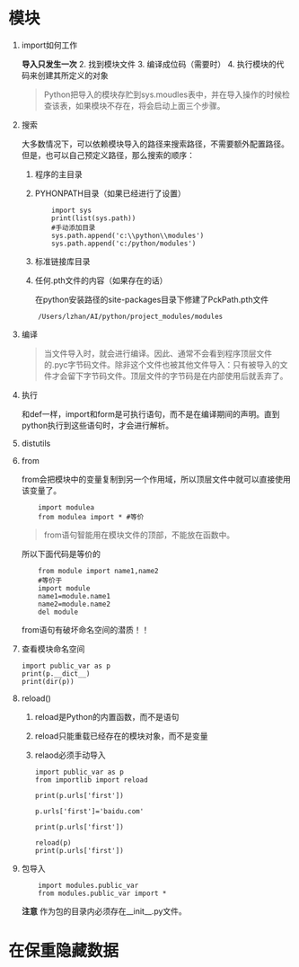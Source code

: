# 模块

1. import如何工作

    **导入只发生一次**
    2. 找到模块文件
    3. 编译成位码（需要时）
    4. 执行模块的代码来创建其所定义的对象

    >Python把导入的模块存贮到sys.moudles表中，并在导入操作的时候检查该表，如果模块不存在，将会启动上面三个步骤。
2. 搜索

    大多数情况下，可以依赖模块导入的路径来搜索路径，不需要额外配置路径。但是，也可以自己预定义路径，那么搜索的顺序：
    1. 程序的主目录
    2. PYHONPATH目录（如果已经进行了设置）

        ```
            import sys
            print(list(sys.path))
            #手动添加目录
            sys.path.append('c:\\python\\modules')
            sys.path.append('c:/python/modules')

        ```
    3. 标准链接库目录

    4. 任何.pth文件的内容（如果存在的话）
    
        在python安装路径的site-packages目录下修建了PckPath.pth文件

    ```
        /Users/lzhan/AI/python/project_modules/modules
    ```
3. 编译

    >当文件导入时，就会进行编译。因此、通常不会看到程序顶层文件的.pyc字节码文件。除非这个文件也被其他文件导入：只有被导入的文件才会留下字节码文件。顶层文件的字节码是在内部使用后就丢弃了。
4. 执行

    和def一样，import和form是可执行语句，而不是在编译期间的声明。直到python执行到这些语句时，才会进行解析。
4. distutils
5. from

    from会把模块中的变量复制到另一个作用域，所以顶层文件中就可以直接使用该变量了。
    
    ```
        import modulea
        from modulea import * #等价
    ```
    >from语句智能用在模块文件的顶部，不能放在函数中。
    
    所以下面代码是等价的
    
    ```
        from module import name1,name2
        #等价于
        import module
        name1=module.name1
        name2=module.name2
        del module
    ```
    
    from语句有破坏命名空间的潜质！！
6. 查看模块命名空间

    ```
    import public_var as p                                          
    print(p.__dict__)              
    print(dir(p))                  
    ```
7. reload()

    1. reload是Python的内置函数，而不是语句
    2. reload只能重载已经存在的模块对象，而不是变量
    3. relaod必须手动导入

        ```
        import public_var as p
        from importlib import reload
        
        print(p.urls['first'])
        
        p.urls['first']='baidu.com'
        
        print(p.urls['first'])
        
        reload(p)
        print(p.urls['first'])
        ```

    
8. 包导入

    ```
        import modules.public_var
        from modules.public_var import *
    ```
    **注意**
    作为包的目录内必须存在__init__.py文件。
# 在保重隐藏数据


